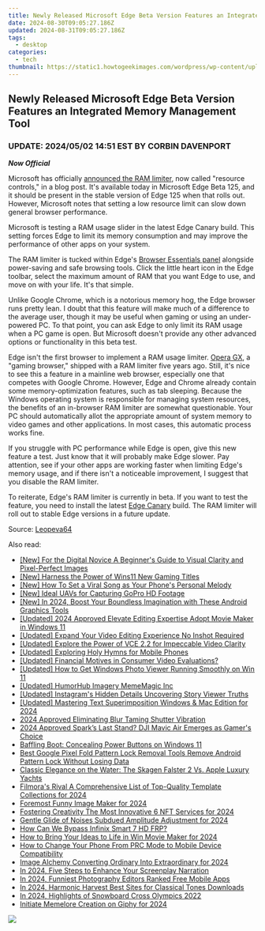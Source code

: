 ```yaml
---
title: Newly Released Microsoft Edge Beta Version Features an Integrated Memory Management Tool
date: 2024-08-30T09:05:27.186Z
updated: 2024-08-31T09:05:27.186Z
tags:
  - desktop
categories:
  - tech
thumbnail: https://static1.howtogeekimages.com/wordpress/wp-content/uploads/2024/01/microsoft-edge-hero-1.png
---
```


## Newly Released Microsoft Edge Beta Version Features an Integrated Memory Management Tool

###  UPDATE: 2024/05/02 14:51 EST BY CORBIN DAVENPORT

**_Now Official_** 

 Microsoft has officially [announced the RAM limiter](https://blogs.windows.com/msedgedev/2024/05/02/control-edge-memory-usage-with-resource-controls/), now called "resource controls," in a blog post. It's available today in Microsoft Edge Beta 125, and it should be present in the stable version of Edge 125 when that rolls out. However, Microsoft notes that setting a low resource limit can slow down general browser performance.

 Microsoft is testing a RAM usage slider in the latest Edge Canary build. This setting forces Edge to limit its memory consumption and may improve the performance of other apps on your system.

 The RAM limiter is tucked within Edge's [Browser Essentials panel](https://facebook-record-videos.techidaily.com/youtubes-creative-commons-license-explained-simply-for-2024/) alongside power-saving and safe browsing tools. Click the little heart icon in the Edge toolbar, select the maximum amount of RAM that you want Edge to use, and move on with your life. It's that simple.

 Unlike Google Chrome, which is a notorious memory hog, the Edge browser runs pretty lean. I doubt that this feature will make much of a difference to the average user, though it may be useful when gaming or using an under-powered PC. To that point, you can ask Edge to only limit its RAM usage when a PC game is open. But Microsoft doesn't provide any other advanced options or functionality in this beta test.

 Edge isn't the first browser to implement a RAM usage limiter. [Opera GX](https://extra-skills.techidaily.com/2024-approved-mastering-youtube-settings-to-eliminate-video-skips/), a "gaming browser," shipped with a RAM limiter five years ago. Still, it's nice to see this a feature in a mainline web browser, especially one that competes with Google Chrome. However, Edge and Chrome already contain some memory-optimization features, such as tab sleeping. Because the Windows operating system is responsible for managing system resources, the benefits of an in-browser RAM limiter are somewhat questionable. Your PC should automatically allot the appropriate amount of system memory to video games and other applications. In most cases, this automatic process works fine.

 If you struggle with PC performance while Edge is open, give this new feature a test. Just know that it will probably make Edge slower. Pay attention, see if your other apps are working faster when limiting Edge's memory usage, and if there isn't a noticeable improvement, I suggest that you disable the RAM limiter.

 To reiterate, Edge's RAM limiter is currently in beta. If you want to test the feature, you need to install the latest [Edge Canary](https://www.microsoft.com/en-us/edge/download/insider?) build. The RAM limiter will roll out to stable Edge versions in a future update.

 Source: [Leopeva64](https://twitter.com/Leopeva64/status/1773100165114499555)

<ins class="adsbygoogle"
     style="display:block"
     data-ad-format="autorelaxed"
     data-ad-client="ca-pub-7571918770474297"
     data-ad-slot="1223367746"></ins>



<ins class="adsbygoogle"
     style="display:block"
     data-ad-client="ca-pub-7571918770474297"
     data-ad-slot="8358498916"
     data-ad-format="auto"
     data-full-width-responsive="true"></ins>

<span class="atpl-alsoreadstyle">Also read:</span>
<div><ul>
<li><a href="https://some-knowledge.techidaily.com/new-for-the-digital-novice-a-beginners-guide-to-visual-clarity-and-pixel-perfect-images/"><u>[New] For the Digital Novice  A Beginner's Guide to Visual Clarity and Pixel-Perfect Images</u></a></li>
<li><a href="https://some-knowledge.techidaily.com/new-harness-the-power-of-wins11-new-gaming-titles/"><u>[New] Harness the Power of Wins11 New Gaming Titles</u></a></li>
<li><a href="https://some-knowledge.techidaily.com/new-how-to-set-a-viral-song-as-your-phones-personal-melody/"><u>[New] How To Set a Viral Song as Your Phone's Personal Melody</u></a></li>
<li><a href="https://some-knowledge.techidaily.com/new-ideal-uavs-for-capturing-gopro-hd-footage/"><u>[New] Ideal UAVs for Capturing GoPro HD Footage</u></a></li>
<li><a href="https://fox-boxes.techidaily.com/new-in-2024-boost-your-boundless-imagination-with-these-android-graphics-tools/"><u>[New] In 2024, Boost Your Boundless Imagination with These Android Graphics Tools</u></a></li>
<li><a href="https://fox-helps.techidaily.com/updated-2024-approved-elevate-editing-expertise-adopt-movie-maker-in-windows-11/"><u>[Updated] 2024 Approved  Elevate Editing Expertise  Adopt Movie Maker in Windows 11</u></a></li>
<li><a href="https://some-knowledge.techidaily.com/updated-expand-your-video-editing-experience-no-inshot-required/"><u>[Updated] Expand Your Video Editing Experience  No Inshot Required</u></a></li>
<li><a href="https://some-knowledge.techidaily.com/updated-explore-the-power-of-vce-22-for-impeccable-video-clarity/"><u>[Updated] Explore the Power of VCE 2.2 for Impeccable Video Clarity</u></a></li>
<li><a href="https://some-knowledge.techidaily.com/updated-exploring-holy-hymns-for-mobile-phones/"><u>[Updated] Exploring Holy Hymns for Mobile Phones</u></a></li>
<li><a href="https://some-knowledge.techidaily.com/updated-financial-motives-in-consumer-video-evaluations/"><u>[Updated] Financial Motives in Consumer Video Evaluations?</u></a></li>
<li><a href="https://some-knowledge.techidaily.com/updated-how-to-get-windows-photo-viewer-running-smoothly-on-win-11/"><u>[Updated] How to Get Windows Photo Viewer Running Smoothly on Win 11</u></a></li>
<li><a href="https://some-knowledge.techidaily.com/updated-humorhub-imagery-mememagic-inc/"><u>[Updated] HumorHub Imagery  MemeMagic Inc</u></a></li>
<li><a href="https://instagram-video-recordings.techidaily.com/updated-instagrams-hidden-details-uncovering-story-viewer-truths/"><u>[Updated] Instagram's Hidden Details  Uncovering Story Viewer Truths</u></a></li>
<li><a href="https://fox-http.techidaily.com/updated-mastering-text-superimposition-windows-and-mac-edition-for-2024/"><u>[Updated] Mastering Text Superimposition  Windows & Mac Edition for 2024</u></a></li>
<li><a href="https://article-tips.techidaily.com/2024-approved-eliminating-blur-taming-shutter-vibration/"><u>2024 Approved  Eliminating Blur  Taming Shutter Vibration</u></a></li>
<li><a href="https://extra-guidance.techidaily.com/2024-approved-sparks-last-stand-dji-mavic-air-emerges-as-gamers-choice/"><u>2024 Approved  Spark’s Last Stand? DJI Mavic Air Emerges as Gamer's Choice</u></a></li>
<li><a href="https://windows11.techidaily.com/baffling-boot-concealing-power-buttons-on-windows-11/"><u>Baffling Boot: Concealing Power Buttons on Windows 11</u></a></li>
<li><a href="https://unlock-android.techidaily.com/best-google-pixel-fold-pattern-lock-removal-tools-remove-android-pattern-lock-without-losing-data-by-drfone-android/"><u>Best Google Pixel Fold Pattern Lock Removal Tools Remove Android Pattern Lock Without Losing Data</u></a></li>
<li><a href="https://buynow-marvelous.techidaily.com/classic-elegance-on-the-water-the-skagen-falster-2-vs-apple-luxury-yachts/"><u>Classic Elegance on the Water: The Skagen Falster 2 Vs. Apple Luxury Yachts</u></a></li>
<li><a href="https://some-knowledge.techidaily.com/filmoras-rival-a-comprehensive-list-of-top-quality-template-collections-for-2024/"><u>Filmora's Rival  A Comprehensive List of Top-Quality Template Collections for 2024</u></a></li>
<li><a href="https://some-knowledge.techidaily.com/foremost-funny-image-maker-for-2024/"><u>Foremost Funny Image Maker for 2024</u></a></li>
<li><a href="https://some-knowledge.techidaily.com/fostering-creativity-the-most-innovative-6-nft-services-for-2024/"><u>Fostering Creativity  The Most Innovative 6 NFT Services for 2024</u></a></li>
<li><a href="https://some-knowledge.techidaily.com/gentle-glide-of-noises-subdued-amplitude-adjustment-for-2024/"><u>Gentle Glide of Noises  Subdued Amplitude Adjustment for 2024</u></a></li>
<li><a href="https://bypass-frp.techidaily.com/how-can-we-bypass-infinix-smart-7-hd-frp-by-drfone-android/"><u>How Can We Bypass Infinix Smart 7 HD FRP?</u></a></li>
<li><a href="https://some-knowledge.techidaily.com/how-to-bring-your-ideas-to-life-in-win-movie-maker-for-2024/"><u>How to Bring Your Ideas to Life in Win Movie Maker for 2024</u></a></li>
<li><a href="https://some-knowledge.techidaily.com/how-to-change-your-phone-from-prc-mode-to-mobile-device-compatibility/"><u>How to Change Your Phone From PRC Mode to Mobile Device Compatibility</u></a></li>
<li><a href="https://some-knowledge.techidaily.com/image-alchemy-converting-ordinary-into-extraordinary-for-2024/"><u>Image Alchemy  Converting Ordinary Into Extraordinary for 2024</u></a></li>
<li><a href="https://some-knowledge.techidaily.com/in-2024-five-steps-to-enhance-your-screenplay-narration/"><u>In 2024, Five Steps to Enhance Your Screenplay Narration</u></a></li>
<li><a href="https://some-knowledge.techidaily.com/in-2024-funniest-photography-editors-ranked-free-mobile-apps/"><u>In 2024, Funniest Photography Editors Ranked  Free Mobile Apps</u></a></li>
<li><a href="https://some-knowledge.techidaily.com/in-2024-harmonic-harvest-best-sites-for-classical-tones-downloads/"><u>In 2024, Harmonic Harvest  Best Sites for Classical Tones Downloads</u></a></li>
<li><a href="https://some-knowledge.techidaily.com/in-2024-highlights-of-snowboard-cross-olympics-2022/"><u>In 2024, Highlights of Snowboard Cross Olympics 2022</u></a></li>
<li><a href="https://some-knowledge.techidaily.com/initiate-memelore-creation-on-giphy-for-2024/"><u>Initiate Memelore Creation on Giphy for 2024</u></a></li>
</ul></div>

<!-- affiliate ads begin -->
<a href="https://secure.2checkout.com/order/checkout.php?PRODS=37100474&QTY=1&AFFILIATE=108875&CART=1"><img src="https://awario.com/images/pages/index/img-leads-1280@1x.avif" border="0"></a>
<!-- affiliate ads end -->